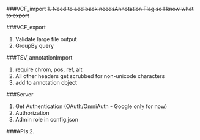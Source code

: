 ###VCF_import
~~1. Need to add back needsAnnotation Flag so I know what to export~~

###VCF_export
1.  Validate large file output
2.  GroupBy query

###TSV_annotationImport
1. require chrom, pos, ref, alt
2. All other headers get scrubbed for non-unicode characters
3. add to annotation object
 
###Server
1.  Get Authentication (OAuth/OmniAuth - Google only for now)
2.  Authorization
3.  Admin role in config.json

###APIs
2. 

